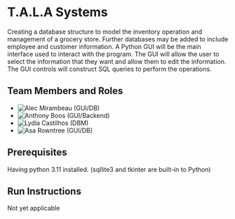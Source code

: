 # T.A.L.A Systems

Creating a database structure to model the inventory operation and management of a grocery store. Further databases
may be added to include employee and customer information. A Python GUI will be the main interface used to interact
with the program. The GUI will allow the user to select the information that they want and allow them to edit the
information. The GUI controls will construct SQL queries to perform the operations.

## Team Members and Roles

* ![Alec Mirambeau](https://github.com/alec202/CIS350-HW2-Mirambeau) (GUI/DB)
* ![Anthony Boos](https://github.com/anthonyboos559/CIS350-HW2-Boos) (GUI/Backend)
* ![Lydia Castilhos](https://github.com/lydecast/CIS350-HW2-Castilhos) (DBM) 
* ![Asa Rowntree](https://github.com/AsaRowntree/CIS350-HW2_Rowntree) (GUI/DB)

## Prerequisites
Having python 3.11 installed. (sqllite3 and tkinter are built-in to Python)

## Run Instructions

Not yet applicable
